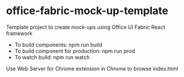 # office-fabric-mock-up-template
Template project to create mock-ups using Office UI Fabric React framework


* To build components: npm run build
* To build component for production: npm run prod
* To watch build: npm run watch

Use Web Server for Chrome extension in Chrome to browse index.html